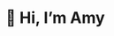 <h1>👋 Hi, I’m Amy</h1>
<!---
<p>🌱 I am a second-year computer programming and analysis student at Durham College in Ontario, Canada. I am fascinated by the IT world, which is connected worldwide online. </p>
<h6>📫 How to reach me: <a href="mailto:amy.ahn.kr@gmail.com">amy.ahn.kr@gmail.com</a></h6>

sweetyamy/sweetyamy is a ✨ special ✨ repository because its `README.md` (this file) appears on your GitHub profile.
You can click the Preview link to take a look at your changes.
--->

<!-- 
<h2>My tech stack 📚 </h2>

https://simpleicons.org/
<img src="https://img.shields.io/badge/[기술명]-[배경색]?style=[모양]&logo=[아이콘명]&logoColor=[글자색]"/>

<div align=left> 
  <img src="https://img.shields.io/badge/html5-E34F26?style=for-the-badge&logo=html5&logoColor=white">
  <img src="https://img.shields.io/badge/css-1572B6?style=for-the-badge&logo=css3&logoColor=white"> 
  <img src="https://img.shields.io/badge/javascript-F7DF1E?style=for-the-badge&logo=javascript&logoColor=black">
  <img src="https://img.shields.io/badge/java-007396?style=for-the-badge&logo=java&logoColor=white">
  <img src="https://img.shields.io/badge/c sharp-512BD4?style=for-the-badge&logo=csharp&logoColor=white"/><br>
  
  <img src="https://img.shields.io/badge/mysql-4479A1?style=for-the-badge&logo=mysql&logoColor=white">
  <img src="https://img.shields.io/badge/linux-FCC624?style=for-the-badge&logo=linux&logoColor=black"> 
  <img src="https://img.shields.io/badge/AWS-232F3E?style=for-the-badge&logo=amazonaws&logoColor=white">
  <img src="https://img.shields.io/badge/github-181717?style=for-the-badge&logo=github&logoColor=white">
  -->
  
  <!--
  <img src="https://img.shields.io/badge/git-F05032?style=for-the-badge&logo=git&logoColor=white">
  <img src="https://img.shields.io/badge/fontawesome-339AF0?style=for-the-badge&logo=fontawesome&logoColor=white">
  <img src="https://img.shields.io/badge/bootstrap-7952B3?style=for-the-badge&logo=bootstrap&logoColor=white">
  -->
</div>
